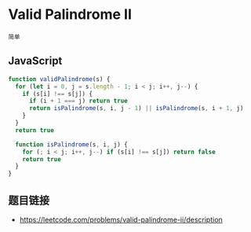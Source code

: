 # Valid Palindrome II
`简单`

## JavaScript
```javascript
function validPalindrome(s) {
  for (let i = 0, j = s.length - 1; i < j; i++, j--) {
    if (s[i] !== s[j]) {
      if (i + 1 === j) return true
      return isPalindrome(s, i, j - 1) || isPalindrome(s, i + 1, j)
    }
  }
  return true

  function isPalindrome(s, i, j) {
    for (; i < j; i++, j--) if (s[i] !== s[j]) return false
    return true
  }
}
```

## 题目链接
* https://leetcode.com/problems/valid-palindrome-ii/description
